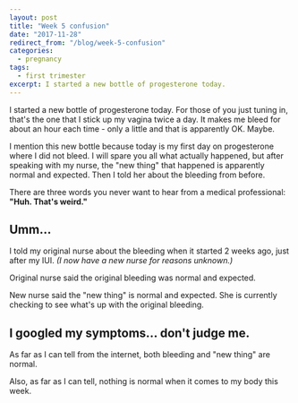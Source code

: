 ```yaml
---
layout: post
title: "Week 5 confusion"
date: "2017-11-28"
redirect_from: "/blog/week-5-confusion"
categories:
  - pregnancy
tags:
  - first trimester
excerpt: I started a new bottle of progesterone today.
---
```


I started a new bottle of progesterone today. For those of you just tuning in, that's the one that I stick up my vagina twice a day. It makes me bleed for about an hour each time - only a little and that is apparently OK. Maybe.

I mention this new bottle because today is my first day on progesterone where I did not bleed. I will spare you all what actually happened, but after speaking with my nurse, the "new thing" that happened is apparently normal and expected. Then I told her about the bleeding from before.

There are three words you never want to hear from a medical professional: **"Huh. That's weird."**

## Umm...

I told my original nurse about the bleeding when it started 2 weeks ago, just after my IUI. _(I now have a new nurse for reasons unknown.)_

Original nurse said the original bleeding was normal and expected.

New nurse said the "new thing" is normal and expected. She is currently checking to see what's up with the original bleeding.

## I googled my symptoms... don't judge me.

As far as I can tell from the internet, both bleeding and "new thing" are normal.

Also, as far as I can tell, nothing is normal when it comes to my body this week.
